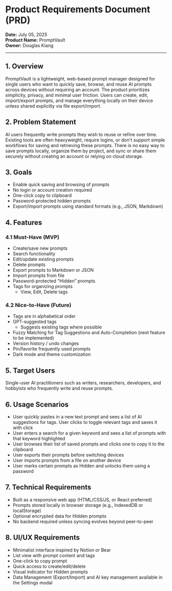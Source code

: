 # Product Requirements Document (PRD)

**Date:** July 05, 2025  
**Product Name:** PromptVault  
**Owner:** Douglas Kiang

---

## 1. Overview
PromptVault is a lightweight, web-based prompt manager designed for single users who want to quickly save, browse, and reuse AI prompts across devices without requiring an account. The product prioritizes simplicity, privacy, and minimal user friction. Users can create, edit, import/export prompts, and manage everything locally on their device unless shared explicitly via file export/import.

## 2. Problem Statement
AI users frequently write prompts they wish to reuse or refine over time. Existing tools are often heavyweight, require logins, or don't support simple workflows for saving and retrieving these prompts. There is no easy way to save prompts locally, organize them by project, and sync or share them securely without creating an account or relying on cloud storage.

## 3. Goals
- Enable quick saving and browsing of prompts  
- No login or account creation required  
- One-click copy to clipboard  
- Password-protected hidden prompts  
- Export/import prompts using standard formats (e.g., JSON, Markdown)

## 4. Features

### 4.1 Must-Have (MVP)
- Create/save new prompts
- Search functionality
- Edit/update existing prompts  
- Delete prompts  
- Export prompts to Markdown or JSON  
- Import prompts from file  
- Password-protected “Hidden” prompts
- Tags for organizing prompts
  - View, Edit, Delete tags

### 4.2 Nice-to-Have (Future)
- Tags are in alphabetical order
- GPT-suggested tags
  - Suggests existing tags where possible
- Fuzzy Matching for Tag Suggestions and Auto-Completion (next feature to be implemented)
- Version history / undo changes  
- Pin/favorite frequently used prompts  
- Dark mode and theme customization

## 5. Target Users
Single-user AI practitioners such as writers, researchers, developers, and hobbyists who frequently write and reuse prompts.

## 6. Usage Scenarios
- User quickly pastes in a new text prompt and sees a list of AI suggestions for tags. User clicks to toggle relevant tags and saves it with click
- User enters a search for a given keyword and sees a list of prompts with that keyword highlighted   
- User browses their list of saved prompts and clicks one to copy it to the clipboard
- User exports their prompts before switching devices  
- User imports prompts from a file on another device  
- User marks certain prompts as Hidden and unlocks them using a password

## 7. Technical Requirements
- Built as a responsive web app (HTML/CSS/JS, or React preferred)  
- Prompts stored locally in browser storage (e.g., IndexedDB or localStorage)  
- Optional encrypted data for Hidden prompts  
- No backend required unless syncing evolves beyond peer-to-peer

## 8. UI/UX Requirements
- Minimalist interface inspired by Notion or Bear  
- List view with prompt content and tags  
- One-click to copy prompt  
- Quick access to create/edit/delete  
- Visual indicator for Hidden prompts
- Data Management (Export/Import) and AI key management available in the Settings modal
